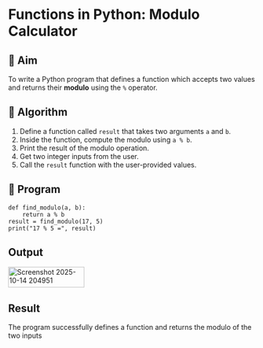 # Functions in Python: Modulo Calculator

## 🎯 Aim
To write a Python program that defines a function which accepts two values and returns their **modulo** using the `%` operator.

## 🧠 Algorithm
1. Define a function called `result` that takes two arguments `a` and `b`.
2. Inside the function, compute the modulo using `a % b`.
3. Print the result of the modulo operation.
4. Get two integer inputs from the user.
5. Call the `result` function with the user-provided values.

## 🧾 Program
```
def find_modulo(a, b):
    return a % b
result = find_modulo(17, 5)
print("17 % 5 =", result)
```

## Output
<img width="155" height="42" alt="Screenshot 2025-10-14 204951" src="https://github.com/user-attachments/assets/c4dac7cd-99d0-4917-bb77-41db2de655b6" />

## Result
The program successfully defines a function and returns the modulo of the two inputs

